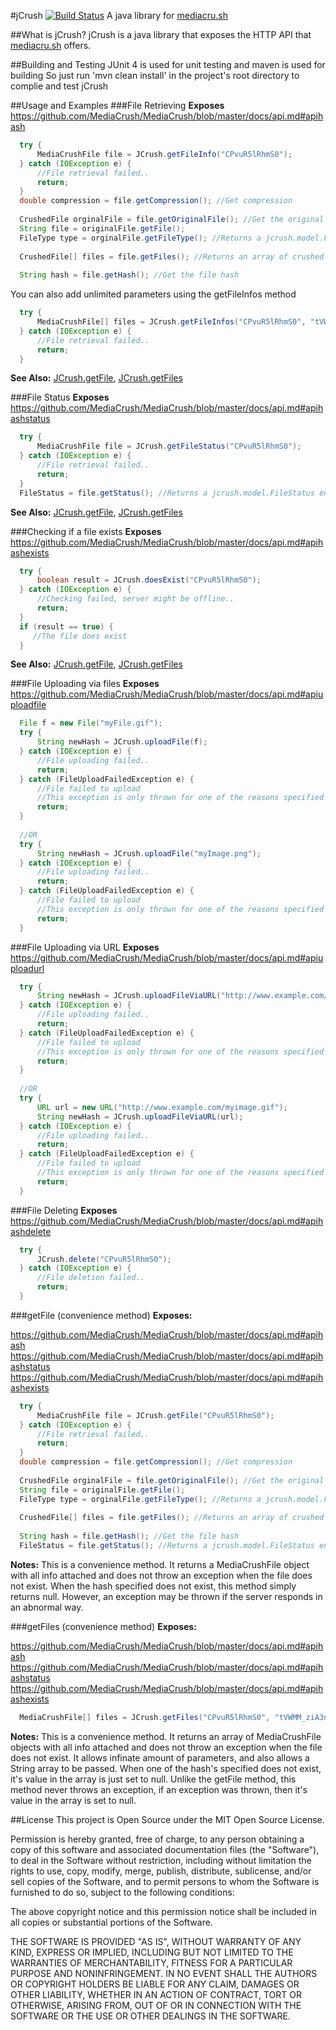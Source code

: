 #jCrush [![Build Status](https://drone.io/github.com/hypereddie10/jCrush/status.png)](https://drone.io/github.com/hypereddie10/jCrush/latest)
A java library for [mediacru.sh][1]



##What is jCrush?
jCrush is a java library that exposes the HTTP API that [mediacru.sh][2] offers.


##Building and Testing
JUnit 4 is used for unit testing and maven is used for building
So just run 'mvn clean install' in the project's root directory to complie and test jCrush

##Usage and Examples
###File Retrieving
**Exposes** https://github.com/MediaCrush/MediaCrush/blob/master/docs/api.md#apihash
```java
  try {
      MediaCrushFile file = JCrush.getFileInfo("CPvuR5lRhmS0");
  } catch (IOException e) {
      //File retrieval failed..
	  return;
  }
  double compression = file.getCompression(); //Get compression
  
  CrushedFile orginalFile = file.getOriginalFile(); //Get the original file
  String file = originalFile.getFile();
  FileType type = orginalFile.getFileType(); //Returns a jcrush.model.FileType enum
  
  CrushedFile[] files = file.getFiles(); //Returns an array of crushed files
  
  String hash = file.getHash(); //Get the file hash
```

You can also add unlimited parameters using the getFileInfos method
```java
  try {
      MediaCrushFile[] files = JCrush.getFileInfos("CPvuR5lRhmS0", "tVWMM_ziA3nm", ...);
  } catch (IOException e) {
      //File retrieval failed..
	  return;
  }
```

**See Also:** [JCrush.getFile][3], [JCrush.getFiles][4]

###File Status
**Exposes** https://github.com/MediaCrush/MediaCrush/blob/master/docs/api.md#apihashstatus
```java
  try {
      MediaCrushFile file = JCrush.getFileStatus("CPvuR5lRhmS0");
  } catch (IOException e) {
      //File retrieval failed..
	  return;
  }
  FileStatus = file.getStatus(); //Returns a jcrush.model.FileStatus enum
```

**See Also:** [JCrush.getFile][3], [JCrush.getFiles][4]

###Checking if a file exists
**Exposes** https://github.com/MediaCrush/MediaCrush/blob/master/docs/api.md#apihashexists
```java
  try {
      boolean result = JCrush.doesExist("CPvuR5lRhmS0");
  } catch (IOException e) {
      //Checking failed, server might be offline..
	  return;
  }
  if (result == true) {
     //The file does exist
  }
```

**See Also:** [JCrush.getFile][3], [JCrush.getFiles][4]

###File Uploading via files
**Exposes** https://github.com/MediaCrush/MediaCrush/blob/master/docs/api.md#apiuploadfile
```java
  File f = new File("myFile.gif");
  try {
      String newHash = JCrush.uploadFile(f);
  } catch (IOException e) {
      //File uploading failed..
	  return;
  } catch (FileUploadFailedException e) {
      //File failed to upload
      //This exception is only thrown for one of the reasons specified in the API documentation
      return;
  }
  
  //OR
  try {
      String newHash = JCrush.uploadFile("myImage.png");
  } catch (IOException e) {
      //File uploading failed..
	  return;
  } catch (FileUploadFailedException e) {
      //File failed to upload
      //This exception is only thrown for one of the reasons specified in the API documentation
      return;
  }
```

###File Uploading via URL
**Exposes** https://github.com/MediaCrush/MediaCrush/blob/master/docs/api.md#apiuploadurl
```java
  try {
      String newHash = JCrush.uploadFileViaURL("http://www.example.com/myimage.gif");
  } catch (IOException e) {
      //File uploading failed..
	  return;
  } catch (FileUploadFailedException e) {
      //File failed to upload
      //This exception is only thrown for one of the reasons specified in the API documentation
      return;
  }
  
  //OR
  try {
      URL url = new URL("http://www.example.com/myimage.gif");
      String newHash = JCrush.uploadFileViaURL(url);
  } catch (IOException e) {
      //File uploading failed..
	  return;
  } catch (FileUploadFailedException e) {
      //File failed to upload
      //This exception is only thrown for one of the reasons specified in the API documentation
      return;
  }
```

###File Deleting
**Exposes** https://github.com/MediaCrush/MediaCrush/blob/master/docs/api.md#apihashdelete
```java
  try {
      JCrush.delete("CPvuR5lRhmS0");
  } catch (IOException e) {
      //File deletion failed..
	  return;
  }
```

###getFile (convenience method)
**Exposes:**

https://github.com/MediaCrush/MediaCrush/blob/master/docs/api.md#apihash
https://github.com/MediaCrush/MediaCrush/blob/master/docs/api.md#apihashstatus
https://github.com/MediaCrush/MediaCrush/blob/master/docs/api.md#apihashexists
```java
  try {
      MediaCrushFile file = JCrush.getFile("CPvuR5lRhmS0");
  } catch (IOException e) {
      //File retrieval failed..
	  return;
  }
  double compression = file.getCompression(); //Get compression
  
  CrushedFile orginalFile = file.getOriginalFile(); //Get the original file
  String file = originalFile.getFile();
  FileType type = orginalFile.getFileType(); //Returns a jcrush.model.FileType enum
  
  CrushedFile[] files = file.getFiles(); //Returns an array of crushed files
  
  String hash = file.getHash(); //Get the file hash
  FileStatus = file.getStatus(); //Returns a jcrush.model.FileStatus enum
```

**Notes:** This is a convenience method. It returns a MediaCrushFile object with all info attached and does not throw an exception 
when the file does not exist. When the hash specified does not exist, this method simply returns null. However, an exception
may be thrown if the server responds in an abnormal way.

###getFiles (convenience method)
**Exposes:**

https://github.com/MediaCrush/MediaCrush/blob/master/docs/api.md#apihash
https://github.com/MediaCrush/MediaCrush/blob/master/docs/api.md#apihashstatus
https://github.com/MediaCrush/MediaCrush/blob/master/docs/api.md#apihashexists
```java
  MediaCrushFile[] files = JCrush.getFiles("CPvuR5lRhmS0", "tVWMM_ziA3nm", ...);
```

**Notes:** This is a convenience method. It returns an array of MediaCrushFile objects with all info attached and does not throw an exception 
when the file does not exist. It allows infinate amount of parameters, and also allows a String array to be passed. 
When one of the hash's specified does not exist, it's value in the array is just set to null. Unlike the getFile method, this method never
throws an exception, if an exception was thrown, then it's value in the array is set to null.

##License
This project is Open Source under the MIT Open Source License.

Permission is hereby granted, free of charge, to any person obtaining a copy of this software and associated documentation files (the "Software"), to deal in the Software without restriction, including without limitation the rights to use, copy, modify, merge, publish, distribute, sublicense, and/or sell copies of the Software, and to permit persons to whom the Software is furnished to do so, subject to the following conditions:

The above copyright notice and this permission notice shall be included in all copies or substantial portions of the Software.

THE SOFTWARE IS PROVIDED "AS IS", WITHOUT WARRANTY OF ANY KIND, EXPRESS OR IMPLIED, INCLUDING BUT NOT LIMITED TO THE WARRANTIES OF MERCHANTABILITY, FITNESS FOR A PARTICULAR PURPOSE AND NONINFRINGEMENT. IN NO EVENT SHALL THE AUTHORS OR COPYRIGHT HOLDERS BE LIABLE FOR ANY CLAIM, DAMAGES OR OTHER LIABILITY, WHETHER IN AN ACTION OF CONTRACT, TORT OR OTHERWISE, ARISING FROM, OUT OF OR IN CONNECTION WITH THE SOFTWARE OR THE USE OR OTHER DEALINGS IN THE SOFTWARE.


[1]: https://github.com/MediaCrush/MediaCrush
[2]: https://mediacru.sh/docs/API
[3]: https://github.com/hypereddie10/jCrush#getfile-convenience-method
[4]: https://github.com/hypereddie10/jCrush#getfiles-convenience-method
